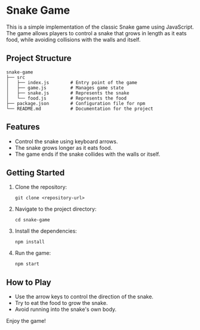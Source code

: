 # Snake Game

This is a simple implementation of the classic Snake game using JavaScript. The game allows players to control a snake that grows in length as it eats food, while avoiding collisions with the walls and itself.

## Project Structure

```
snake-game
├── src
│   ├── index.js        # Entry point of the game
│   ├── game.js         # Manages game state
│   ├── snake.js        # Represents the snake
│   └── food.js         # Represents the food
├── package.json        # Configuration file for npm
└── README.md           # Documentation for the project
```

## Features

- Control the snake using keyboard arrows.
- The snake grows longer as it eats food.
- The game ends if the snake collides with the walls or itself.

## Getting Started

1. Clone the repository:

   ```
   git clone <repository-url>
   ```

2. Navigate to the project directory:

   ```
   cd snake-game
   ```

3. Install the dependencies:

   ```
   npm install
   ```

4. Run the game:
   ```
   npm start
   ```

## How to Play

- Use the arrow keys to control the direction of the snake.
- Try to eat the food to grow the snake.
- Avoid running into the snake's own body.

Enjoy the game!
